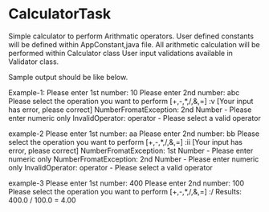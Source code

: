 # CalculatorTask
Simple calculator to perform Arithmatic operators.
User defined constants will be defined within AppConstant,java file.
All arithmetic calculation will be performed within Calculator class
User input validations available in Validator class.

Sample output should be like below.

Example-1:
Please enter 1st number: 10
Please enter 2nd number: abc
Please select the operation you want to perform [+,-,*,/,&,=] :v
[Your input has error, please correct]
NumberFromatException: 2nd Number - Please enter numeric only
InvalidOperator: operator - Please select a valid operator


example-2
Please enter 1st number: aa
Please enter 2nd number: bb
Please select the operation you want to perform [+,-,*,/,&,=] :ii
[Your input has error, please correct]
NumberFromatException: 1st Number - Please enter numeric only
NumberFromatException: 2nd Number - Please enter numeric only
InvalidOperator: operator - Please select a valid operator

example-3
Please enter 1st number: 400
Please enter 2nd number: 100
Please select the operation you want to perform [+,-,*,/,&,=] :/
Results: 400.0 / 100.0 = 4.00
